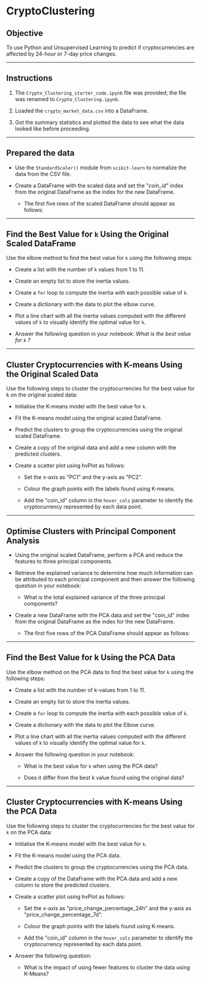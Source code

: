 # CryptoClustering

## **Objective**

To use Python and Unsupervised Learning to predict if cryptocurrencies are affected by 24-hour or 7-day price changes.

---

## **Instructions**

1. The `Crypto_Clustering_starter_code.ipynb` file was provided; the file was renamed to `Crypto_Clustering.ipynb`.
   
2. Loaded the `crypto_market_data.csv` into a DataFrame.
   
3. Got the summary statistics and plotted the data to see what the data looked like before proceeding.

---

## **Prepared the data**

- Use the `StandardScaler()` module from `scikit-learn` to normalize the data from the CSV file.
  
- Create a DataFrame with the scaled data and set the "_coin_id_" index from the original DataFrame as the index for the new DataFrame.
  
   * The first five rows of the scaled DataFrame should appear as follows:
 
     

---

## **Find the Best Value for `k` Using the Original Scaled DataFrame**

Use the elbow method to find the best value for `k` using the following steps:

  - Create a list with the number of `k` values from 1 to 11.
    
  - Create an empty list to store the inertia values.
    
  - Create a `for` loop to compute the inertia with each possible value of `k`.
    
  - Create a dictionary with the data to plot the elbow curve.
    
  - Plot a line chart with all the inertia values computed with the different values of `k` to visually identify the optimal value for `k`.
    
  - Answer the following question in your notebook: _What is the best value for `k` ?_

---

## **Cluster Cryptocurrencies with K-means Using the Original Scaled Data**

Use the following steps to cluster the cryptocurrencies for the best value for k on the original scaled data:

- Initialise the K-means model with the best value for `k`.

- Fit the K-means model using the original scaled DataFrame.

- Predict the clusters to group the cryptocurrencies using the original scaled DataFrame.

- Create a copy of the original data and add a new column with the predicted clusters.

- Create a scatter plot using hvPlot as follows:

   * Set the x-axis as "PC1" and the y-axis as "PC2".

   * Colour the graph points with the labels found using K-means.

   * Add the "coin_id" column in the `hover_cols` parameter to identify the cryptocurrency represented by each data point.

---

## **Optimise Clusters with Principal Component Analysis**

- Using the original scaled DataFrame, perform a PCA and reduce the features to three principal components.

- Retrieve the explained variance to determine how much information can be attributed to each principal component and then answer the following question in your notebook:

    * What is the total explained variance of the three principal components?

- Create a new DataFrame with the PCA data and set the "coin_id" index from the original DataFrame as the index for the new DataFrame.

    * The first five rows of the PCA DataFrame should appear as follows:



---

## **Find the Best Value for k Using the PCA Data**

Use the elbow method on the PCA data to find the best value for `k` using the following steps:

- Create a list with the number of k-values from 1 to 11.

- Create an empty list to store the inertia values.

- Create a `for` loop to compute the inertia with each possible value of `k`.

- Create a dictionary with the data to plot the Elbow curve.

- Plot a line chart with all the inertia values computed with the different values of `k` to visually identify the optimal value for `k`.

- Answer the following question in your notebook:

   * What is the best value for `k` when using the PCA data?

   * Does it differ from the best k value found using the original data?




---

## **Cluster Cryptocurrencies with K-means Using the PCA Data**

Use the following steps to cluster the cryptocurrencies for the best value for `k` on the PCA data:

- Initialise the K-means model with the best value for `k`.

- Fit the K-means model using the PCA data.

- Predict the clusters to group the cryptocurrencies using the PCA data.

- Create a copy of the DataFrame with the PCA data and add a new column to store the predicted clusters.

- Create a scatter plot using hvPlot as follows:

   * Set the x-axis as "price_change_percentage_24h" and the y-axis as "price_change_percentage_7d".

   * Colour the graph points with the labels found using K-means.

   * Add the "coin_id" column in the `hover_cols` parameter to identify the cryptocurrency represented by each data point.

- Answer the following question:

   * What is the impact of using fewer features to cluster the data using K-Means?

















